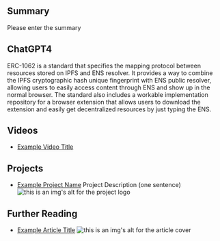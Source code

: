 ## Summary

Please enter the summary

## ChatGPT4

ERC-1062 is a standard that specifies the mapping protocol between resources stored on IPFS and ENS resolver. It provides a way to combine the IPFS cryptographic hash unique fingerprint with ENS public resolver, allowing users to easily access content through ENS and show up in the normal browser. The standard also includes a workable implementation repository for a browser extension that allows users to download the extension and easily get decentralized resources by just typing the ENS.

## Videos

- [Example Video Title](https://www.youtube.com/watch?v=TDGq4aeevgY)

## Projects

- [Example Project Name](https://xxxx.xxx/xxxxx) Project Description (one sentence) ![this is an img's alt for the project logo](https://xxxx.xxx/project-logo.xxx)

## Further Reading

- [Example Article Title](https://xxxx.xxx/xxxxx) ![this is an img's alt for the article cover](https://xxxx.xxx/article-cover.xxx)
